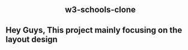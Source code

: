 <h2 style="text-align:center">w3-schools-clone</h2>

## Hey Guys, This project mainly focusing on the layout design

